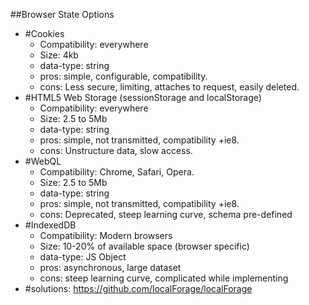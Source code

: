 ##Browser State Options
- #Cookies
    - Compatibility: everywhere
    - Size: 4kb
    - data-type: string
    - pros: simple, configurable, compatibility.
    - cons: Less secure, limiting, attaches to request, easily deleted.
- #HTML5 Web Storage (sessionStorage and localStorage)
    - Compatibility: everywhere
    - Size: 2.5 to 5Mb
    - data-type: string
    - pros: simple, not transmitted, compatibility +ie8.
    - cons: Unstructure data, slow access.
- #WebQL
    - Compatibility: Chrome, Safari, Opera.
    - Size: 2.5 to 5Mb
    - data-type: string
    - pros: simple, not transmitted, compatibility +ie8.
    - cons: Deprecated, steep learning curve, schema pre-defined
- #IndexedDB
    - Compatibility: Modern browsers
    - Size: 10-20% of available space (browser specific)
    - data-type: JS Object
    - pros: asynchronous, large dataset
    - cons: steep learning curve, complicated while implementing
- #solutions:
    https://github.com/localForage/localForage
